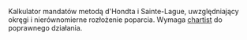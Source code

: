 Kalkulator mandatów metodą d'Hondta i Sainte-Lague, uwzględniający okręgi i nierównomierne rozłożenie poparcia. Wymaga [chartist](https://gionkunz.github.io/chartist-js/) do poprawnego działania.
